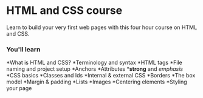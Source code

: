 # HTML and CSS course #
Learn to build your very first web pages with this four hour course on HTML and CSS.

### You'll learn ###
*What is HTML and CSS?
*Terminology and syntax
*HTML tags
*File naming and project setup
*Anchors
*Attributes
*__strong__ and *emphasis*
*CSS basics
*Classes and Ids
*Internal & external CSS
*Borders
*The box model
*Margin & padding
*Lists
*Images
*Centering elements
*Styling your page